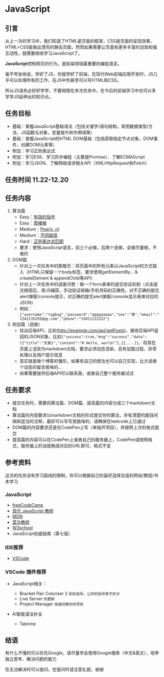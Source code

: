 # JavaScript

## 引言

从上一次的学习中，我们知道了HTML是页面的框架，CSS是页面的呈现效果，HTML+CSS能做出漂亮的静态页面，然而如果需要让页面有更多丰富的动效和强互动性，就需要继续学习JavaScript了。

**JavaScript**控制网页的行为，是前端领域最重要的编程语言。

毫不夸张地说，学好了JS，你就学好了前端，在现代Web前端应用开发时，JS几乎可以处理所有的工作，在JS中你甚至可以写HTML和CSS。

所以JS请务必好好学学，不要局限在本次任务中，在今后的前端学习中也可以多学学JS延伸出的知识点。

## 任务目标

- 基础：掌握JavaScript基础语法（包括关键字/语句结构，常用数据类型/方法，JS函数与对象，变量提升和作用域等）
- 基础：掌握JavaScript的HTML DOM基础（包括获取指定节点对象，DOM事件，创建DOM元素等）
- 附加：学习正则表达式
- 附加：学习ES6、学习异步编程（主要是Promise）、了解ECMAScript
- 附加：学习JSON、了解网络请求相关API（XMLHttpRequest和Fetch）

## 任务时间 11.22-12.20

## 任务内容

1. 算法篇
   - Easy：[有效的括号](https://leetcode-cn.com/problems/valid-parentheses/)
   - Easy：[爬楼梯](https://leetcode-cn.com/problems/climbing-stairs/)
   - Medium：[Pow(x, n)](https://leetcode-cn.com/problems/powx-n/)
   - Medium：[不同路径](https://leetcode-cn.com/problems/unique-paths/)
   - Hard：[正则表达式匹配](https://leetcode-cn.com/problems/regular-expression-matching/)
   - 要求：使用JavaScript语言，前三个必做，后两个选做，会做尽量做，不难的
2. DOM篇
   - 针对上一次任务中的致敬页：将页面中的所有元素以JavaScript的方式插入（HTML只保留一个body标签，要求使用getElementBy... & createElement & appendChild等API）
   - 针对上一次任务中的调差问卷：做一个form表单的提交验证机制（点击提交按钮后，用JS捕获，手动验证邮箱/手机号码的正确性，对不正确的提交alert弹窗/console提示，对正确的提交alert弹窗/console显示表单对应的JSON）
   - 例如：`{"username":"tagbug","password":"qqqqaaaaa","sex":"男","email":"1242135295@qq.com","phone":"15811112222"}`
3. 附加篇（选做）
   - 给出后端API，比如(http://example.com/api/getPosts)，接收后端API返回的JSON对象，比如`{"success":true,"msg":"success","data":[{"title":"文章1","content":"# Hello, world!"},{},...]}`，将其在页面上渲染为markdown文档，要求必须动态渲染，且有加载过程、异常处理以及用户提示信息
   - 其实就是做个博客的雏形，如果有自己的想法也可以自己实现，比方说做个动态的留言板啥的...
   - 如果需要提供后端API可以联系我，或者自己整个服务器试试

## 任务要求

- 提交任务时，需要将算法篇、DOM篇、提高篇的内容分成三个markdown文档
- 算法篇的内容要求以markdown文档的形式提交你的算法，并有清楚的题目间隔和适当的注释，最好可以写写思路啥的，请确保在leetcode上已通过
- DOM篇的内容要求还是在CodePen上写（单独开项目），并按照上次的格式提交
- 提高篇的内容可以在CodePen上或者自己的服务器上，CodePen请按照格式，服务器上的话就换成对应的URL即可，格式不变

## 参考资料

这次的任务没有学习路线的限制，你可以根据自己的喜好选择合适的网站/教程/书本学习

### JavaScript

- [freeCodeCamp](https://chinese.freecodecamp.org/learn/javascript-algorithms-and-data-structures/)
- [现代 JavaScript 教程](https://zh.javascript.info/)
- [MDN](https://developer.mozilla.org/zh-CN/docs/Web/JavaScript)
- [菜鸟教程](https://www.runoob.com/js/js-tutorial.html)
- [W3school](https://www.w3school.com.cn/js/index.asp)
- JavaScript权威指南（第七版）

### IDE推荐

- [VSCode](https://code.visualstudio.com/)

### VSCode 插件推荐

- JavaScript相关：
  - Bracket Pair Colorizer 2 `彩虹括号，让你的括号易于区分`
  - Live Server `热更新`
  - Project Manager `快速切换你的项目`

- AI智能语法补全
  - Tabnine

## 结语

有什么不懂的可以优先Google，请尽量学会使用Google搜索（中文&英文），培养独立思考、解决问题的能力

在无法解决时可以提问，在提问时请注意礼貌，谢谢